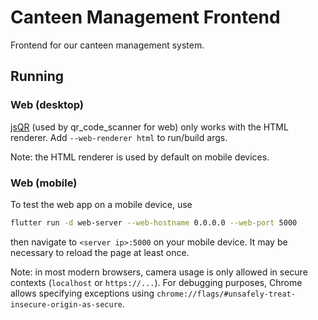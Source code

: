 # Canteen Management Frontend

Frontend for our canteen management system. 

## Running

### Web (desktop)

[jsQR](https://github.com/cozmo/jsQR) (used by qr_code_scanner for web) only works with the HTML renderer.
Add `--web-renderer html` to run/build args.

Note: the HTML renderer is used by default on mobile devices.

### Web (mobile)

To test the web app on a mobile device, use

```sh
flutter run -d web-server --web-hostname 0.0.0.0 --web-port 5000
```

then navigate to `<server ip>:5000` on your mobile device.
It may be necessary to reload the page at least once.

Note: in most modern browsers, camera usage is only allowed in secure contexts (`localhost` or `https://...`).
For debugging purposes, Chrome allows specifying exceptions using `chrome://flags/#unsafely-treat-insecure-origin-as-secure`.
